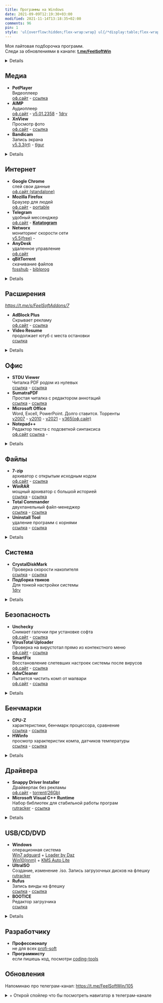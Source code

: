 ```yaml
---
title: Программы на Windows
date: 2021-09-09T12:19:30+03:00
modified: 2021-11-14T13:18:35+02:00
comments: 96
pin: 1
style: 'ul{overflow:hidden;flex-wrap:wrap} ul{/*display:table;flex-wrap:wrap*/;display:flex;flex-flow:row wrap;padding:0} ul li{text-align:center;float:left;box-sizing:border-box;width:calc(50% - 8px);padding:7px 10px;background:#eee;margin:4px;list-style-type:none;min-height:50px;/*height:5em;*/padding-left:15px;padding-right:15px;border-radius:10px}'
---
```


Моя лайтовая подборочка программ.  
Следи за обновлениями в канале: <a style="font-size: 13px;" href="https://t.me/s/FeelSoftWin/105">
<strong>t.me/FeelSoftWin</strong></a>

<details markdown="1">
- toc
{:toc}
</details>


## Медиа
- **PotPlayer**<br>Видеоплеер<br>
  [оф.сайт](https://potplayer.ru/download/) -
  [ссылка](#)
- **AIMP**<br>Аудиоплеер<br>
  [оф.сайт](http://www.aimp.ru/?do=download&os=windows) -
  [v5.01.2358](https://tlgur.com/d/81vnoBPG) -
  [1drv](https://1drv.ms/u/s!An7p8rERUur5iQ4UdkvwRjPUOL7T?e=5I3nCp)
- **XnView**<br>Просмотр фото<br>
  [оф.сайт](https://www.xnview.com/en/xnviewmp/#downloads) -
  [ссылка](#)
- **Bandicam**<br>Запись экрана<br>
  [v5.3.3(rt)](https://rutracker.org/forum/viewtopic.php?t=5001428) -
  [tlgur](https://tlgur.com/d/4x5Nb5x8)
<details markdown="1">
- **Paint.Net**<br>Редактор фото<br>
  [оф.сайт](https://paintnet.ru/download/) -
  [ссылка](#)
- **Audacity**<br>Запись звука<br>
  [оф.сайт](https://www.audacityteam.org/download/) -
  [ссылка](#)
</details>

## Интернет
+ **Google Chrome**<br>слей свои данные<br>
  [оф.сайт (standalone)](http://google.com/intl/ru/chrome/?standalone=1)
+ **Mozilla Firefox**<br>Браузер для людей<br>
  [оф.сайт](https://www.mozilla.org/ru/firefox/all/) -
  [portable](https://portableapps.com/apps/internet/firefox_portable#:~:text=Russian)
+ **Telegram**<br>удобный мессенджер<br>
  [оф.сайт](https://desktop.telegram.org/) - 
  [**Kotatogram**](https://kotatogram.github.io/ru/download/#beta)
+ **Networx**<br>мониторинг скорости сети<br>
  [v5.5(free)](http://biblprog.org.ua/ru/networx/download) -
+ **AnyDesk**<br>удаленное управление<br>
  [оф.сайт](http://anydesk.com/ru/downloads)
+ **qBitTorrent**<br>скачивание файлов<br>
  [fosshub](http://fosshub.com/qBittorrent.html#:~:text=x64) -
  [biblprog](http://biblprog.org.ua/ru/qbittorrent/download)
<details markdown="1">
пока что тут пусто
</details>

## Расширения
*<https://t.me/s/FeelSoftAddons/7>*
- **AdBlock Plus**<br>Скрывает рекламу<br>
  [оф.сайт](https://adblockplus.org/ru/) -
  [ссылка](#)
- **Video Resume**<br>продолжает ютуб с места остановки<br>
  [ссылка](#)
<details markdown="1">
- **Yandex Acces**<br>доступ к вк, ок и афк.<br>
  [ссылка](#)
- **Переводчик SailorMax**<br>удобный, универсальный<br>
  [ссылка](#)
- **Darkreader**<br>затемняет страницы<br>
  [ссылка](#)
- **Sponsor Block**<br>вырезает нативную реклам в ютубе<br>
  [ссылка](#)
</details>

## Офис
- **STDU Viewer**<br>Читалка PDF родом из нулевых<br>
  [ссылка](#) -
  [ссылка](#)
- **SumatraPDF**<br>Простая читалка с редактором аннотаций<br>
  [ссылка](#) -
  [ссылка](#)
- **Microsoft Office**<br>Word, Excell, PowerPoint. Долго ставится. Торренты<br>
  [v2007](http://nnmclub.to/forum/viewtopic.php?t=1282841) -
  [v2010](http://nnmclub.to/forum/viewtopic.php?t=1376069) -
  [v2021](https://rutracker.org/forum/viewtopic.php?t=6087671) -
  [v365(оф.сайт)](https://www.office.com/?auth=2)
- **Notepad++**<br>Редактор текста с подсветкой синтаксиса<br>
  [оф.сайт](https://notepad-plus-plus.org/downloads/)
  [ссылка](#) - 
<details markdown="1">
- Notable
- Obsidian
- Notion
</details>


## Файлы
- **7-zip**<br>архиватор с открытым исходным кодом<br>
  [оф.сайт](https://www.7-zip.org/download.html) -
  [ссылка](#)
- **WinRAR**<br>мощный архиватор с большой историей<br>
  [ссылка](#) -
  [ссылка](#)
- **Total Commander**<br>двухпанельный файл-менеджер<br>
  [ссылка](#) -
  [ссылка](#)
- **Uninstall Tool**<br>удаление программ с корнями<br>
  [ссылка](#) -
  [ссылка](#)
<details markdown="1">
- **WizTree**<br>анализ места на диске<br>
  [ссылка](#) -
  [ссылка](#)
- **Duplicate File Detector**<br>поиск дубликатов файлов<br>
  [ссылка](#)
- WinDirStat
</details>

## Система
- **CrystalDiskMark**<br>Проверка скорости накопителя<br>
  [ссылка](#) -
  [ссылка](#)
- **Подборка твиков**<br>Для тонкой настройки системы<br>
  [1drv](https://1drv.ms/u/s!An7p8rERUur5ilFY02Lq0vPhnbQY?e=Xz0PPX)
<details markdown="1">
- **Victoria**<br>Проверка диска на битые сектора<br>
  [оф.сайт](https://hdd.by/victoria/#:~:text=Download%20the%20latest%20version) -
  [v5.36](#)
- **Acronis**<br>Переразбивка и клонирование диска<br>
  [ссылка](#)
- **Process Monitor**<br>Мониторит изменения реестра в реальном времени<br>
  [softportal](https://www.softportal.com/get-17885-process-monitor.html)
</details>


## Безопасность 
- **Unchecky**<br>Снимает галочки при установке софта<br>
  [оф.сайт](https://unchecky.com/) -
  [ссылка](#)
- **VirusTotal Uploader**<br>Проверка на вирустотал прямо из контекстного меню<br>
  [оф.сайт](http://virustotal.com/ru/documentation/desktop-applications/windows-uploader) - 
  [ссылка](#)
- **SmartFix**<br>Восстановление слетевших настроек системы после вирусов<br>
  [оф.сайт](https://smartfix.pro/) -
  [ссылка](#)
- **AdwCleaner**<br>Пытается чистить комп от малвари<br>
  [оф.сайт](https://ru.malwarebytes.com/adwcleaner/) -
  [ссылка](#)
<details markdown="1">
- **Cureit**<br>Бесплатный одноразовой антивирус<br>
  [ссылка](#) -
  [ссылка](#)
</details>

## Бенчмарки
- **CPU-Z**<br>характеристики, бенчмарк процессора, сравнение<br>
  [ссылка](#) -
  [ссылка](#)
- **HWinfo**<br>просмотр характеристик компа, датчиков температуры<br>
  [ссылка](#) -
  [ссылка](#)
<details markdown="1">
- **AIDA64**<br>просмотр характеристик компа. платкая<br>
  [ссылка](#) -
  [ссылка](#)
- **Furmark**<br>нагружает видуху по полной для проверки стабильности<br>
  [ссылка](#) -
  [ссылка](#)
</details>

## Драйвера
+ **Snappy Driver Installer**<br>Драйверпак без рекламы<br>
  [оф.сайт](https://sdi-tool.org/download/) -
  [torrent(26Gb)](https://sdi-tool.org/SDI_Update.torrent)
+ **Microsoft Visual C++ Runtime**<br>Набор библиотек для стабильной работы програм<br>
  [rutracker](https://rutracker.org/forum/viewtopic.php?t=5953213) -
  [ссылка](#)
<details markdown="1">
+ **DirectX**<br>Для работы игр и графических приложений<br>
  [ссылка](#) -
  [ссылка](#)
+ **NetFramework**<br>Либы для некоторых прог<br>
  [ссылка](#) -
  [ссылка](#)
+ **RuntimePack**<br>Дополнительные либы к предыдущему<br>
  [ссылка](#) -
  [ссылка](#)
</details>

## USB/CD/DVD
- **Windows**<br>операционная система<br>
  [Win7 adguard](https://rutracker.org/forum/tracker.php?f=2153&o=1&s=2&sd=1&nm=+Windows+7+adguard) +
  [Loader by Daz](https://nnmclub.to/forum/tracker.php?nm=Windows+Loader+Daz)
  <br>
  [Win10(nnm)](http://nnmclub.to/forum/tracker.php?f=504&nm=windows) +
  [KMS Auto Lite](http://nnmclub.to/forum/tracker.php?nm=KMSAuto) 
- **UltraISO**<br>Cоздание, изменение .iso. Запись загрузочных дисков на флешку  
  [rutracker](http://rutracker.org/forum/tracker.php?nm=ultraiso)
- **Rufus**<br>Запись винды на флешку  
  [ссылка](#) -
  [ссылка](#)
- **BOOTICE**<br>Редактор загрузчика  
  [ссылка](#)
<details markdown="1">
- **WinNTSetup**<br>Установка новой винды без заходов в биос  
  [v4.2sfx](https://t.me/s/FeelSoftWin/238) - 
  [оф.сайт(без либ)](http://wntsetup.ru/)
- **Easy BCD**<br>Редактор загрузчика с красивым GUI    
  [v4.2](https://tlgur.com/d/4rqo5v7g)
</details>


## Разработчику
- **Профессионалу**<br>не для всех
  [profi-soft](./profi-soft)
- **Программисту**<br>если пишешь код, посмотри
  [coding-tools](../coding/tools.html)


## Обновления
Напоминаю про телеграм-канал: <https://t.me/FeelSoftWin/105>

<details markdown="1"><summary markdown="0">+ Открой спойлер что бы посмотреть навигатор в телеграм-канале</summary>
<center><a style="font-size: 13px;" href="https://t.me/s/FeelSoftWin/109"><strong>t.me/FeelSoftWin</strong></a></center>  
<script async src="https://telegram.org/js/telegram-widget.js?15" data-telegram-post="FeelSoftWin/109" data-width="100%"></script>
</details>

